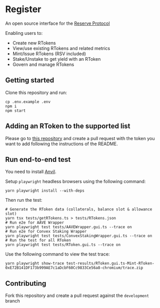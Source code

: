 # Register

An open source interface for the [Reserve Protocol](https://github.com/reserve-protocol/protocol)

Enabling users to:

- Create new RTokens
- View/use existing RTokens and related metrics
- Mint/Issue RTokens (RSV included)
- Stake/Unstake to get yield with an RToken
- Govern and manage RTokens

## Getting started

Clone this repository and run:

```
cp .env.example .env
npm i
npm start
```

## Adding an RToken to the supported list

Please go to [this repository](https://github.com/reserve-protocol/rtokens) and create a pull request with the token you want to add following the instructions of the README.

## Run end-to-end test

You need to install [Anvil](https://github.com/foundry-rs/foundry/blob/master/anvil/README.md).

Setup `playwright` headless browsers using the following command:

```
yarn playwright install --with-deps
```

Then run the test:

```
# Generate the RToken data (collaterals, balance slot & allowance slot)
yarn tsx tests/getRTokens.ts > tests/RTokens.json
# Run e2e for AAVE Wrapper
yarn playwright test tests/AAVEWrapper.gui.ts --trace on
# Run e2e for Convex Staking Wrapper
yarn playwright test tests/ConvexStakingWrapper.gui.ts --trace on
# Run the test for all RToken
yarn playwright test tests/RToken.gui.ts --trace on
```

Use the following command to view the test trace:

```
yarn playwright show-trace test-results/RToken.gui.ts-Mint-RToken-0xE72B141DF173b999AE7c1aDcbF60Cc9833Ce56a8-chromium/trace.zip
```

## Contributing

Fork this repository and create a pull request against the `development` branch
